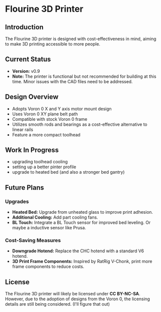 # Flourine 3D Printer

## Introduction
The Flourine 3D printer is designed with cost-effectiveness in mind, aiming to make 3D printing accessible to more people.

## Current Status
- **Version:** v0.9  
- **Note:** The printer is functional but not recommended for building at this time. Minor issues with the CAD files need to be addressed.

## Design Overview
- Adopts Voron 0 X and Y axis motor mount design
- Uses Voron 0 XY plane belt path
- Compatible with stock Voron 0 frame
- Utilizes smooth rods and bearings as a cost-effective alternative to linear rails
- Feature a more compact toolhead

## Work In Progress
- upgrading toolhead cooling
- setting up a better pinter profile
- upgrade to heated bed (and also a stronger bed gantry)

## Future Plans

### Upgrades
- **Heated Bed:** Upgrade from unheated glass to improve print adhesion.
- **Additional Cooling:** Add part cooling fans.
- **BL Touch:** Integrate a BL Touch sensor for improved bed leveling. Or maybe a inductive sensor like Prusa.

### Cost-Saving Measures
- **Downgrade Hotend:** Replace the CHC hotend with a standard V6 hotend.
- **3D Print Frame Components:** Inspired by RatRig V-Chonk, print more frame components to reduce costs.

## License
The Flourine 3D printer will likely be licensed under **CC BY-NC-SA**. However, due to the adoption of designs from the Voron 0, the licensing details are still being considered. (I'll figure that out)